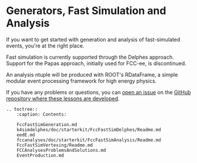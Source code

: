 # Generators, Fast Simulation and Analysis


If you want to get started with generation and  analysis of fast-simulated
events, you're at the right place.

Fast simulation is currently supported through the Delphes approach. Support for the Papas approach, initially used for FCC-ee, is
discontinued.

An analysis ntuple will be produced with ROOT's RDataFrame, a simple modular event processing framework for high energy physics.

If you have any problems or questions, you can
[open an issue][fcc-tutorials-issues] on the
[GitHub repository where these lessons are developed][fcc-tutorials-repo].


[fcc-tutorials-issues]: https://github.com/HEP-FCC/fcc-tutorials/issues
[fcc-tutorials-repo]: https://github.com/HEP-FCC/fcc-tutorials

```{eval-rst}
.. toctree::
    :caption: Contents:

    FccFastSimGeneration.md
    k4simdelphes/doc/starterkit/FccFastSimDelphes/Readme.md
    eedE.md
    fccanalyses/doc/starterkit/FccFastSimAnalysis/Readme.md
    FccFastSimVertexing/Readme.md
    FCCAnalysesProblemsAndSolutions.md
    EventProduction.md
```
